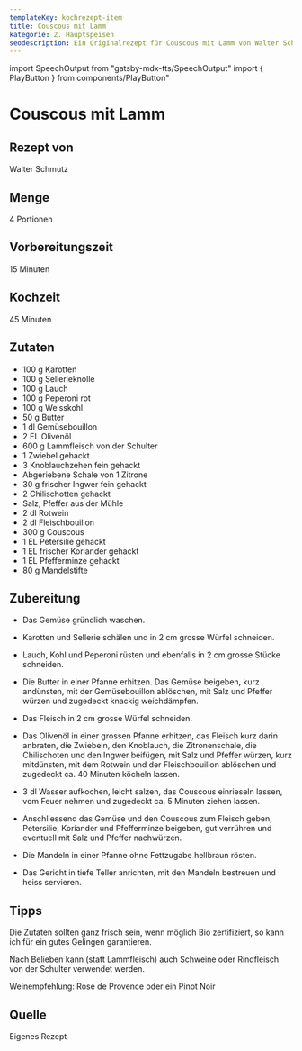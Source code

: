 ```yaml
---
templateKey: kochrezept-item
title: Couscous mit Lamm
kategorie: 2. Hauptspeisen
seodescription: Ein Originalrezept für Couscous mit Lamm von Walter Schmutz.
---
```

import SpeechOutput from "gatsby-mdx-tts/SpeechOutput"
import { PlayButton } from components/PlayButton"

<SpeechOutput id="kochrezept-walter-schmutz-couscous-lamm" customPlayButton={PlayButton}>

# Couscous mit Lamm

## Rezept von

Walter Schmutz

## Menge

4 Portionen

## Vorbereitungszeit

15 Minuten

## Kochzeit

45 Minuten


## Zutaten

* 100 g Karotten 
* 100 g Sellerieknolle 
* 100 g Lauch 
* 100 g Peperoni rot 
* 100 g Weisskohl 
* 50 g Butter 
* 1 dl Gemüsebouillon 
* 2 EL Olivenöl 
* 600 g Lammfleisch von der Schulter 
* 1 Zwiebel gehackt 
* 3 Knoblauchzehen fein gehackt 
* Abgeriebene Schale von 1 Zitrone 
* 30 g frischer Ingwer fein gehackt 
* 2 Chilischotten gehackt 
* Salz, Pfeffer aus der Mühle 
* 2 dl Rotwein 
* 2 dl Fleischbouillon 
* 300 g Couscous 
* 1 EL Petersilie gehackt 
* 1 EL frischer Koriander gehackt 
* 1 EL Pfefferminze gehackt 
* 80 g Mandelstifte 

## Zubereitung

* Das Gemüse gründlich waschen. 

* Karotten und Sellerie schälen und in 2 cm grosse Würfel schneiden. 

* Lauch, Kohl und Peperoni rüsten und ebenfalls in 2 cm grosse Stücke schneiden. 
* Die Butter in einer Pfanne erhitzen. Das Gemüse beigeben, kurz andünsten, mit der Gemüsebouillon ablöschen, mit Salz und Pfeffer würzen und zugedeckt knackig weichdämpfen. 
* Das Fleisch in 2 cm grosse Würfel schneiden. 
* Das Olivenöl in einer grossen Pfanne erhitzen, das Fleisch kurz darin anbraten, die Zwiebeln, den Knoblauch, die Zitronenschale, die Chilischoten und den Ingwer beifügen, mit Salz und Pfeffer würzen, kurz mitdünsten, mit dem Rotwein und der Fleischbouillon ablöschen und zugedeckt ca. 40 Minuten köcheln lassen. 
* 3 dl Wasser aufkochen, leicht salzen, das Couscous einrieseln lassen, vom Feuer nehmen und zugedeckt ca. 5 Minuten ziehen lassen. 
* Anschliessend das Gemüse und den Couscous zum Fleisch geben, Petersilie, Koriander und Pfefferminze beigeben, gut verrühren und eventuell mit Salz und Pfeffer nachwürzen.  
* Die Mandeln in einer Pfanne ohne Fettzugabe hellbraun rösten. 
* Das Gericht in tiefe Teller anrichten, mit den Mandeln bestreuen und heiss servieren.

## Tipps

Die Zutaten sollten ganz frisch sein, wenn möglich Bio zertifiziert, so kann ich für ein gutes Gelingen garantieren. 

Nach Belieben kann (statt Lammfleisch) auch Schweine oder Rindfleisch von der Schulter verwendet werden.

Weinempfehlung: Rosé de Provence oder ein Pinot Noir

## Quelle

Eigenes Rezept

</SpeechOutput>